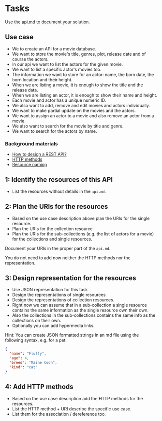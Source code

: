 # Tasks

Use the [api.md](./api.md) to document your solution.

## Use case

- We to create an API for a movie database.
- We want to store the movie's title, genres, plot, release date and of course the actors.
- In our api we want to list the actors for the given movie.
- We want to list a specific actor's movies too.
- The information we want to store for an actor: name, the born date, the born location and their height.
- When we are listing a movie, it is enough to show the title and the release data.
- When we are listing an actor, it is enough to show their name and height.
- Each movie and actor has a unique numeric ID.
- We also want to add, remove and edit movies and actors individually.
- We want to make partial update on the movies and the actors.
- We want to assign an actor to a movie and also remove an actor from a movie.
- We also want to search for the movie by title and genre.
- We want to search for the actors by name.

### Background materials

- [How to design a REST API?](https://restfulapi.net/rest-api-design-tutorial-with-example/)
- [HTTP methods](https://restfulapi.net/http-methods/)
- [Resource naming](https://restfulapi.net/resource-naming/)

## 1: Identify the resources of this API

- List the resources without details in the `api.md`.

## 2: Plan the URIs for the resources

- Based on the use case description above plan the URIs for the single resource.
- Plan the URIs for the collection resource.
- Plan the URIs for the sub-collections (e.g. the list of actors for a movie) for 
the collections and single resources.

Document your URIs in the proper part of the `api.md`.

You do not need to add now neither the HTTP methods nor the
representation.

## 3: Design representation for the resources

- Use JSON representation for this task
- Design the representations of single resources.
- Design the representations of collection resources.
- Right now we can assume that in a sub-collection a single resource
contains the same information as the single resource own their own.
- Also the collections in the sub-collections contains the same info
as the collections on their own.
- Optionally you can add hypermedia links.

Hint: You can create JSON formatted strings in an md file using
the following syntax, e.g. for a pet.

```json
{
  "name": "Fluffy",
  "age": 4,
  "breed": "Maine Coon",
  "kind": "cat"
}
```

## 4: Add HTTP methods

- Based on the use case description add the HTTP methods for the resources.
- List the HTTP method + URI describe the specific use case.
- List them for the association / dereference too.


